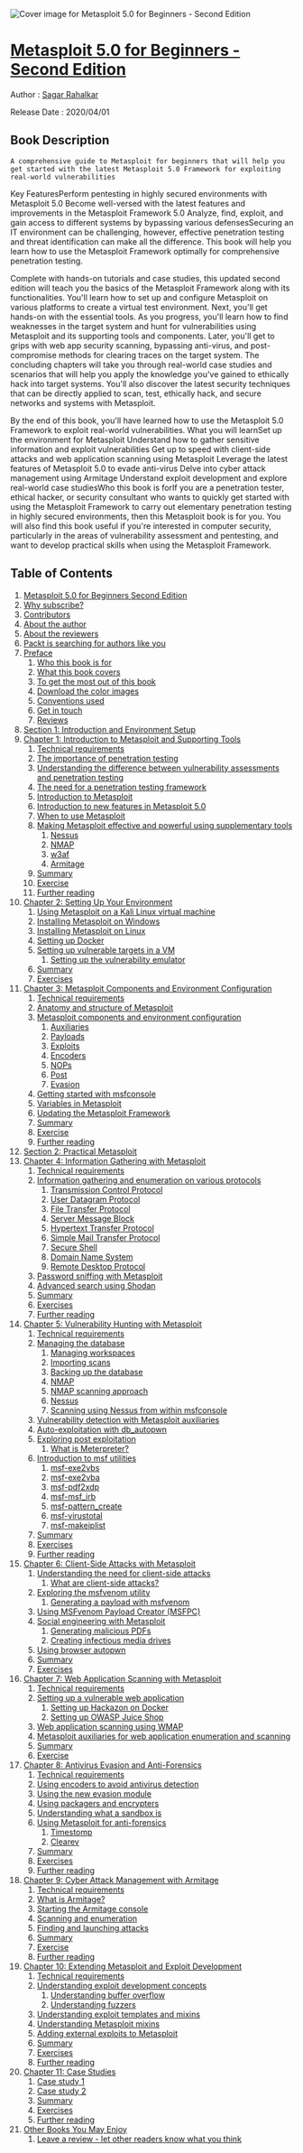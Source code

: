 ![Cover image for Metasploit 5.0 for Beginners - Second Edition](https://imgdetail.ebookreading.net/cover/cover/20200920/EB9781838982669.jpg)

[Metasploit 5.0 for Beginners - Second Edition](https://ebookreading.net/view/book/Metasploit+5.0+for+Beginners+-+Second+Edition-EB9781838982669_1.html "Metasploit 5.0 for Beginners - Second Edition")
====================================================================================================================

Author : [Sagar Rahalkar](https://ebookreading.net/search/author/Sagar+Rahalkar)

Release Date : 2020/04/01

Book Description
-----------------


    
    A comprehensive guide to Metasploit for beginners that will help you get started with the latest Metasploit 5.0 Framework for exploiting real-world vulnerabilities
Key FeaturesPerform pentesting in highly secured environments with Metasploit 5.0
Become well-versed with the latest features and improvements in the Metasploit Framework 5.0
Analyze, find, exploit, and gain access to different systems by bypassing various defensesSecuring an IT environment can be challenging, however, effective penetration testing and threat identification can make all the difference. This book will help you learn how to use the Metasploit Framework optimally for comprehensive penetration testing.

Complete with hands-on tutorials and case studies, this updated second edition will teach you the basics of the Metasploit Framework along with its functionalities. You'll learn how to set up and configure Metasploit on various platforms to create a virtual test environment. Next, you'll get hands-on with the essential tools. As you progress, you'll learn how to find weaknesses in the target system and hunt for vulnerabilities using Metasploit and its supporting tools and components. Later, you'll get to grips with web app security scanning, bypassing anti-virus, and post-compromise methods for clearing traces on the target system. The concluding chapters will take you through real-world case studies and scenarios that will help you apply the knowledge you've gained to ethically hack into target systems. You'll also discover the latest security techniques that can be directly applied to scan, test, ethically hack, and secure networks and systems with Metasploit.

By the end of this book, you'll have learned how to use the Metasploit 5.0 Framework to exploit real-world vulnerabilities.
What you will learnSet up the environment for Metasploit
Understand how to gather sensitive information and exploit vulnerabilities
Get up to speed with client-side attacks and web application scanning using Metasploit
Leverage the latest features of Metasploit 5.0 to evade anti-virus
Delve into cyber attack management using Armitage
Understand exploit development and explore real-world case studiesWho this book is forIf you are a penetration tester, ethical hacker, or security consultant who wants to quickly get started with using the Metasploit Framework to carry out elementary penetration testing in highly secured environments, then this Metasploit book is for you. You will also find this book useful if you're interested in computer security, particularly in the areas of vulnerability assessment and pentesting, and want to develop practical skills when using the Metasploit Framework.

  

Table of Contents
-----------------

1. [Metasploit 5.0 for Beginners Second Edition](https://ebookreading.net/view/book/Metasploit+5.0+for+Beginners+-+Second+Edition-EB9781838982669_2.html#_idParaDest-1)
1. [Why subscribe?](https://ebookreading.net/view/book/Metasploit+5.0+for+Beginners+-+Second+Edition-EB9781838982669_2.html#_idParaDest-2)
1. [Contributors](https://ebookreading.net/view/book/Metasploit+5.0+for+Beginners+-+Second+Edition-EB9781838982669_2.html#_idParaDest-3)
1. [About the author](https://ebookreading.net/view/book/Metasploit+5.0+for+Beginners+-+Second+Edition-EB9781838982669_2.html#_idParaDest-4)
1. [About the reviewers](https://ebookreading.net/view/book/Metasploit+5.0+for+Beginners+-+Second+Edition-EB9781838982669_2.html#_idParaDest-5)
1. [Packt is searching for authors like you](https://ebookreading.net/view/book/Metasploit+5.0+for+Beginners+-+Second+Edition-EB9781838982669_2.html#_idParaDest-6)
1. [Preface](https://ebookreading.net/view/book/Metasploit+5.0+for+Beginners+-+Second+Edition-EB9781838982669_4.html#_idParaDest-7)
    1. [Who this book is for](https://ebookreading.net/view/book/Metasploit+5.0+for+Beginners+-+Second+Edition-EB9781838982669_4.html#_idParaDest-8)
    1. [What this book covers](https://ebookreading.net/view/book/Metasploit+5.0+for+Beginners+-+Second+Edition-EB9781838982669_4.html#_idParaDest-9)
    1. [To get the most out of this book](https://ebookreading.net/view/book/Metasploit+5.0+for+Beginners+-+Second+Edition-EB9781838982669_4.html#_idParaDest-10)
    1. [Download the color images](https://ebookreading.net/view/book/Metasploit+5.0+for+Beginners+-+Second+Edition-EB9781838982669_4.html#_idParaDest-11)
    1. [Conventions used](https://ebookreading.net/view/book/Metasploit+5.0+for+Beginners+-+Second+Edition-EB9781838982669_4.html#_idParaDest-12)
    1. [Get in touch](https://ebookreading.net/view/book/Metasploit+5.0+for+Beginners+-+Second+Edition-EB9781838982669_4.html#_idParaDest-13)
    1. [Reviews](https://ebookreading.net/view/book/Metasploit+5.0+for+Beginners+-+Second+Edition-EB9781838982669_4.html#_idParaDest-14)
1. [Section 1: Introduction and Environment Setup](https://ebookreading.net/view/book/Metasploit+5.0+for+Beginners+-+Second+Edition-EB9781838982669_5.html#_idParaDest-15)
1. [Chapter 1: Introduction to Metasploit and Supporting Tools](https://ebookreading.net/view/book/Metasploit+5.0+for+Beginners+-+Second+Edition-EB9781838982669_6.html#_idParaDest-16)
    1. [Technical requirements](https://ebookreading.net/view/book/Metasploit+5.0+for+Beginners+-+Second+Edition-EB9781838982669_6.html#_idParaDest-17)
    1. [The importance of penetration testing](https://ebookreading.net/view/book/Metasploit+5.0+for+Beginners+-+Second+Edition-EB9781838982669_6.html#_idParaDest-18)
    1. [Understanding the difference between vulnerability assessments and penetration testing](https://ebookreading.net/view/book/Metasploit+5.0+for+Beginners+-+Second+Edition-EB9781838982669_6.html#_idParaDest-19)
    1. [The need for a penetration testing framework](https://ebookreading.net/view/book/Metasploit+5.0+for+Beginners+-+Second+Edition-EB9781838982669_6.html#_idParaDest-20)
    1. [Introduction to Metasploit](https://ebookreading.net/view/book/Metasploit+5.0+for+Beginners+-+Second+Edition-EB9781838982669_6.html#_idParaDest-21)
    1. [Introduction to new features in Metasploit 5.0](https://ebookreading.net/view/book/Metasploit+5.0+for+Beginners+-+Second+Edition-EB9781838982669_6.html#_idParaDest-22)
    1. [When to use Metasploit](https://ebookreading.net/view/book/Metasploit+5.0+for+Beginners+-+Second+Edition-EB9781838982669_6.html#_idParaDest-23)
    1. [Making Metasploit effective and powerful using supplementary tools](https://ebookreading.net/view/book/Metasploit+5.0+for+Beginners+-+Second+Edition-EB9781838982669_6.html#_idParaDest-24)
        1. [Nessus](https://ebookreading.net/view/book/Metasploit+5.0+for+Beginners+-+Second+Edition-EB9781838982669_6.html#_idParaDest-25)
        1. [NMAP](https://ebookreading.net/view/book/Metasploit+5.0+for+Beginners+-+Second+Edition-EB9781838982669_6.html#_idParaDest-26)
        1. [w3af](https://ebookreading.net/view/book/Metasploit+5.0+for+Beginners+-+Second+Edition-EB9781838982669_6.html#_idParaDest-27)
        1. [Armitage](https://ebookreading.net/view/book/Metasploit+5.0+for+Beginners+-+Second+Edition-EB9781838982669_6.html#_idParaDest-28)
    1. [Summary](https://ebookreading.net/view/book/Metasploit+5.0+for+Beginners+-+Second+Edition-EB9781838982669_6.html#_idParaDest-29)
    1. [Exercise](https://ebookreading.net/view/book/Metasploit+5.0+for+Beginners+-+Second+Edition-EB9781838982669_6.html#_idParaDest-30)
    1. [Further reading](https://ebookreading.net/view/book/Metasploit+5.0+for+Beginners+-+Second+Edition-EB9781838982669_6.html#_idParaDest-31)
1. [Chapter 2: Setting Up Your Environment](https://ebookreading.net/view/book/Metasploit+5.0+for+Beginners+-+Second+Edition-EB9781838982669_7.html#_idParaDest-32)
    1. [Using Metasploit on a Kali Linux virtual machine](https://ebookreading.net/view/book/Metasploit+5.0+for+Beginners+-+Second+Edition-EB9781838982669_7.html#_idParaDest-33)
    1. [Installing Metasploit on Windows](https://ebookreading.net/view/book/Metasploit+5.0+for+Beginners+-+Second+Edition-EB9781838982669_7.html#_idParaDest-34)
    1. [Installing Metasploit on Linux](https://ebookreading.net/view/book/Metasploit+5.0+for+Beginners+-+Second+Edition-EB9781838982669_7.html#_idParaDest-35)
    1. [Setting up Docker](https://ebookreading.net/view/book/Metasploit+5.0+for+Beginners+-+Second+Edition-EB9781838982669_7.html#_idParaDest-36)
    1. [Setting up vulnerable targets in a VM](https://ebookreading.net/view/book/Metasploit+5.0+for+Beginners+-+Second+Edition-EB9781838982669_7.html#_idParaDest-37)
        1. [Setting up the vulnerability emulator](https://ebookreading.net/view/book/Metasploit+5.0+for+Beginners+-+Second+Edition-EB9781838982669_7.html#_idParaDest-38)
    1. [Summary](https://ebookreading.net/view/book/Metasploit+5.0+for+Beginners+-+Second+Edition-EB9781838982669_7.html#_idParaDest-39)
    1. [Exercises](https://ebookreading.net/view/book/Metasploit+5.0+for+Beginners+-+Second+Edition-EB9781838982669_7.html#_idParaDest-40)
1. [Chapter 3: Metasploit Components and Environment Configuration](https://ebookreading.net/view/book/Metasploit+5.0+for+Beginners+-+Second+Edition-EB9781838982669_8.html#_idParaDest-41)
    1. [Technical requirements](https://ebookreading.net/view/book/Metasploit+5.0+for+Beginners+-+Second+Edition-EB9781838982669_8.html#_idParaDest-42)
    1. [Anatomy and structure of Metasploit](https://ebookreading.net/view/book/Metasploit+5.0+for+Beginners+-+Second+Edition-EB9781838982669_8.html#_idParaDest-43)
    1. [Metasploit components and environment configuration](https://ebookreading.net/view/book/Metasploit+5.0+for+Beginners+-+Second+Edition-EB9781838982669_8.html#_idParaDest-44)
        1. [Auxiliaries](https://ebookreading.net/view/book/Metasploit+5.0+for+Beginners+-+Second+Edition-EB9781838982669_8.html#_idParaDest-45)
        1. [Payloads](https://ebookreading.net/view/book/Metasploit+5.0+for+Beginners+-+Second+Edition-EB9781838982669_8.html#_idParaDest-46)
        1. [Exploits](https://ebookreading.net/view/book/Metasploit+5.0+for+Beginners+-+Second+Edition-EB9781838982669_8.html#_idParaDest-47)
        1. [Encoders](https://ebookreading.net/view/book/Metasploit+5.0+for+Beginners+-+Second+Edition-EB9781838982669_8.html#_idParaDest-48)
        1. [NOPs](https://ebookreading.net/view/book/Metasploit+5.0+for+Beginners+-+Second+Edition-EB9781838982669_8.html#_idParaDest-49)
        1. [Post](https://ebookreading.net/view/book/Metasploit+5.0+for+Beginners+-+Second+Edition-EB9781838982669_8.html#_idParaDest-50)
        1. [Evasion](https://ebookreading.net/view/book/Metasploit+5.0+for+Beginners+-+Second+Edition-EB9781838982669_8.html#_idParaDest-51)
    1. [Getting started with msfconsole](https://ebookreading.net/view/book/Metasploit+5.0+for+Beginners+-+Second+Edition-EB9781838982669_8.html#_idParaDest-52)
    1. [Variables in Metasploit](https://ebookreading.net/view/book/Metasploit+5.0+for+Beginners+-+Second+Edition-EB9781838982669_8.html#_idParaDest-53)
    1. [Updating the Metasploit Framework](https://ebookreading.net/view/book/Metasploit+5.0+for+Beginners+-+Second+Edition-EB9781838982669_8.html#_idParaDest-54)
    1. [Summary](https://ebookreading.net/view/book/Metasploit+5.0+for+Beginners+-+Second+Edition-EB9781838982669_8.html#_idParaDest-55)
    1. [Exercise](https://ebookreading.net/view/book/Metasploit+5.0+for+Beginners+-+Second+Edition-EB9781838982669_8.html#_idParaDest-56)
    1. [Further reading](https://ebookreading.net/view/book/Metasploit+5.0+for+Beginners+-+Second+Edition-EB9781838982669_8.html#_idParaDest-57)
1. [Section 2: Practical Metasploit](https://ebookreading.net/view/book/Metasploit+5.0+for+Beginners+-+Second+Edition-EB9781838982669_9.html#_idParaDest-58)
1. [Chapter 4: Information Gathering with Metasploit](https://ebookreading.net/view/book/Metasploit+5.0+for+Beginners+-+Second+Edition-EB9781838982669_10.html#_idParaDest-59)
    1. [Technical requirements](https://ebookreading.net/view/book/Metasploit+5.0+for+Beginners+-+Second+Edition-EB9781838982669_10.html#_idParaDest-60)
    1. [Information gathering and enumeration on various protocols](https://ebookreading.net/view/book/Metasploit+5.0+for+Beginners+-+Second+Edition-EB9781838982669_10.html#_idParaDest-61)
        1. [Transmission Control Protocol](https://ebookreading.net/view/book/Metasploit+5.0+for+Beginners+-+Second+Edition-EB9781838982669_10.html#_idParaDest-62)
        1. [User Datagram Protocol](https://ebookreading.net/view/book/Metasploit+5.0+for+Beginners+-+Second+Edition-EB9781838982669_10.html#_idParaDest-63)
        1. [File Transfer Protocol](https://ebookreading.net/view/book/Metasploit+5.0+for+Beginners+-+Second+Edition-EB9781838982669_10.html#_idParaDest-64)
        1. [Server Message Block](https://ebookreading.net/view/book/Metasploit+5.0+for+Beginners+-+Second+Edition-EB9781838982669_10.html#_idParaDest-65)
        1. [Hypertext Transfer Protocol](https://ebookreading.net/view/book/Metasploit+5.0+for+Beginners+-+Second+Edition-EB9781838982669_10.html#_idParaDest-66)
        1. [Simple Mail Transfer Protocol](https://ebookreading.net/view/book/Metasploit+5.0+for+Beginners+-+Second+Edition-EB9781838982669_10.html#_idParaDest-67)
        1. [Secure Shell](https://ebookreading.net/view/book/Metasploit+5.0+for+Beginners+-+Second+Edition-EB9781838982669_10.html#_idParaDest-68)
        1. [Domain Name System](https://ebookreading.net/view/book/Metasploit+5.0+for+Beginners+-+Second+Edition-EB9781838982669_10.html#_idParaDest-69)
        1. [Remote Desktop Protocol](https://ebookreading.net/view/book/Metasploit+5.0+for+Beginners+-+Second+Edition-EB9781838982669_10.html#_idParaDest-70)
    1. [Password sniffing with Metasploit](https://ebookreading.net/view/book/Metasploit+5.0+for+Beginners+-+Second+Edition-EB9781838982669_10.html#_idParaDest-71)
    1. [Advanced search using Shodan](https://ebookreading.net/view/book/Metasploit+5.0+for+Beginners+-+Second+Edition-EB9781838982669_10.html#_idParaDest-72)
    1. [Summary](https://ebookreading.net/view/book/Metasploit+5.0+for+Beginners+-+Second+Edition-EB9781838982669_10.html#_idParaDest-73)
    1. [Exercises](https://ebookreading.net/view/book/Metasploit+5.0+for+Beginners+-+Second+Edition-EB9781838982669_10.html#_idParaDest-74)
    1. [Further reading](https://ebookreading.net/view/book/Metasploit+5.0+for+Beginners+-+Second+Edition-EB9781838982669_10.html#_idParaDest-75)
1. [Chapter 5: Vulnerability Hunting with Metasploit](https://ebookreading.net/view/book/Metasploit+5.0+for+Beginners+-+Second+Edition-EB9781838982669_11.html#_idParaDest-76)
    1. [Technical requirements](https://ebookreading.net/view/book/Metasploit+5.0+for+Beginners+-+Second+Edition-EB9781838982669_11.html#_idParaDest-77)
    1. [Managing the database](https://ebookreading.net/view/book/Metasploit+5.0+for+Beginners+-+Second+Edition-EB9781838982669_11.html#_idParaDest-78)
        1. [Managing workspaces](https://ebookreading.net/view/book/Metasploit+5.0+for+Beginners+-+Second+Edition-EB9781838982669_11.html#_idParaDest-79)
        1. [Importing scans](https://ebookreading.net/view/book/Metasploit+5.0+for+Beginners+-+Second+Edition-EB9781838982669_11.html#_idParaDest-80)
        1. [Backing up the database](https://ebookreading.net/view/book/Metasploit+5.0+for+Beginners+-+Second+Edition-EB9781838982669_11.html#_idParaDest-81)
        1. [NMAP](https://ebookreading.net/view/book/Metasploit+5.0+for+Beginners+-+Second+Edition-EB9781838982669_11.html#_idParaDest-82)
        1. [NMAP scanning approach](https://ebookreading.net/view/book/Metasploit+5.0+for+Beginners+-+Second+Edition-EB9781838982669_11.html#_idParaDest-83)
        1. [Nessus](https://ebookreading.net/view/book/Metasploit+5.0+for+Beginners+-+Second+Edition-EB9781838982669_11.html#_idParaDest-84)
        1. [Scanning using Nessus from within msfconsole](https://ebookreading.net/view/book/Metasploit+5.0+for+Beginners+-+Second+Edition-EB9781838982669_11.html#_idParaDest-85)
    1. [Vulnerability detection with Metasploit auxiliaries](https://ebookreading.net/view/book/Metasploit+5.0+for+Beginners+-+Second+Edition-EB9781838982669_11.html#_idParaDest-86)
    1. [Auto-exploitation with db_autopwn](https://ebookreading.net/view/book/Metasploit+5.0+for+Beginners+-+Second+Edition-EB9781838982669_11.html#_idParaDest-87)
    1. [Exploring post exploitation](https://ebookreading.net/view/book/Metasploit+5.0+for+Beginners+-+Second+Edition-EB9781838982669_11.html#_idParaDest-88)
        1. [What is Meterpreter?](https://ebookreading.net/view/book/Metasploit+5.0+for+Beginners+-+Second+Edition-EB9781838982669_11.html#_idParaDest-89)
    1. [Introduction to msf utilities](https://ebookreading.net/view/book/Metasploit+5.0+for+Beginners+-+Second+Edition-EB9781838982669_11.html#_idParaDest-90)
        1. [msf-exe2vbs](https://ebookreading.net/view/book/Metasploit+5.0+for+Beginners+-+Second+Edition-EB9781838982669_11.html#_idParaDest-91)
        1. [msf-exe2vba](https://ebookreading.net/view/book/Metasploit+5.0+for+Beginners+-+Second+Edition-EB9781838982669_11.html#_idParaDest-92)
        1. [msf-pdf2xdp](https://ebookreading.net/view/book/Metasploit+5.0+for+Beginners+-+Second+Edition-EB9781838982669_11.html#_idParaDest-93)
        1. [msf-msf_irb](https://ebookreading.net/view/book/Metasploit+5.0+for+Beginners+-+Second+Edition-EB9781838982669_11.html#_idParaDest-94)
        1. [msf-pattern_create](https://ebookreading.net/view/book/Metasploit+5.0+for+Beginners+-+Second+Edition-EB9781838982669_11.html#_idParaDest-95)
        1. [msf-virustotal](https://ebookreading.net/view/book/Metasploit+5.0+for+Beginners+-+Second+Edition-EB9781838982669_11.html#_idParaDest-96)
        1. [msf-makeiplist](https://ebookreading.net/view/book/Metasploit+5.0+for+Beginners+-+Second+Edition-EB9781838982669_11.html#_idParaDest-97)
    1. [Summary](https://ebookreading.net/view/book/Metasploit+5.0+for+Beginners+-+Second+Edition-EB9781838982669_11.html#_idParaDest-98)
    1. [Exercises](https://ebookreading.net/view/book/Metasploit+5.0+for+Beginners+-+Second+Edition-EB9781838982669_11.html#_idParaDest-99)
    1. [Further reading](https://ebookreading.net/view/book/Metasploit+5.0+for+Beginners+-+Second+Edition-EB9781838982669_11.html#_idParaDest-100)
1. [Chapter 6: Client-Side Attacks with Metasploit](https://ebookreading.net/view/book/Metasploit+5.0+for+Beginners+-+Second+Edition-EB9781838982669_12.html#_idParaDest-101)
    1. [Understanding the need for client-side attacks](https://ebookreading.net/view/book/Metasploit+5.0+for+Beginners+-+Second+Edition-EB9781838982669_12.html#_idParaDest-102)
        1. [What are client-side attacks?](https://ebookreading.net/view/book/Metasploit+5.0+for+Beginners+-+Second+Edition-EB9781838982669_12.html#_idParaDest-103)
    1. [Exploring the msfvenom utility](https://ebookreading.net/view/book/Metasploit+5.0+for+Beginners+-+Second+Edition-EB9781838982669_12.html#_idParaDest-104)
        1. [Generating a payload with msfvenom](https://ebookreading.net/view/book/Metasploit+5.0+for+Beginners+-+Second+Edition-EB9781838982669_12.html#_idParaDest-105)
    1. [Using MSFvenom Payload Creator (MSFPC)](https://ebookreading.net/view/book/Metasploit+5.0+for+Beginners+-+Second+Edition-EB9781838982669_12.html#_idParaDest-106)
    1. [Social engineering with Metasploit](https://ebookreading.net/view/book/Metasploit+5.0+for+Beginners+-+Second+Edition-EB9781838982669_12.html#_idParaDest-107)
        1. [Generating malicious PDFs](https://ebookreading.net/view/book/Metasploit+5.0+for+Beginners+-+Second+Edition-EB9781838982669_12.html#_idParaDest-108)
        1. [Creating infectious media drives](https://ebookreading.net/view/book/Metasploit+5.0+for+Beginners+-+Second+Edition-EB9781838982669_12.html#_idParaDest-109)
    1. [Using browser autopwn](https://ebookreading.net/view/book/Metasploit+5.0+for+Beginners+-+Second+Edition-EB9781838982669_12.html#_idParaDest-110)
    1. [Summary](https://ebookreading.net/view/book/Metasploit+5.0+for+Beginners+-+Second+Edition-EB9781838982669_12.html#_idParaDest-111)
    1. [Exercises](https://ebookreading.net/view/book/Metasploit+5.0+for+Beginners+-+Second+Edition-EB9781838982669_12.html#_idParaDest-112)
1. [Chapter 7: Web Application Scanning with Metasploit ](https://ebookreading.net/view/book/Metasploit+5.0+for+Beginners+-+Second+Edition-EB9781838982669_13.html#_idParaDest-113)
    1. [Technical requirements](https://ebookreading.net/view/book/Metasploit+5.0+for+Beginners+-+Second+Edition-EB9781838982669_13.html#_idParaDest-114)
    1. [Setting up a vulnerable web application ](https://ebookreading.net/view/book/Metasploit+5.0+for+Beginners+-+Second+Edition-EB9781838982669_13.html#_idParaDest-115)
        1. [Setting up Hackazon on Docker](https://ebookreading.net/view/book/Metasploit+5.0+for+Beginners+-+Second+Edition-EB9781838982669_13.html#_idParaDest-116)
        1. [Setting up OWASP Juice Shop](https://ebookreading.net/view/book/Metasploit+5.0+for+Beginners+-+Second+Edition-EB9781838982669_13.html#_idParaDest-117)
    1. [Web application scanning using WMAP](https://ebookreading.net/view/book/Metasploit+5.0+for+Beginners+-+Second+Edition-EB9781838982669_13.html#_idParaDest-118)
    1. [Metasploit auxiliaries for web application enumeration and scanning](https://ebookreading.net/view/book/Metasploit+5.0+for+Beginners+-+Second+Edition-EB9781838982669_13.html#_idParaDest-119)
    1. [Summary](https://ebookreading.net/view/book/Metasploit+5.0+for+Beginners+-+Second+Edition-EB9781838982669_13.html#_idParaDest-120)
    1. [Exercise](https://ebookreading.net/view/book/Metasploit+5.0+for+Beginners+-+Second+Edition-EB9781838982669_13.html#_idParaDest-121)
1. [Chapter 8: Antivirus Evasion and Anti-Forensics](https://ebookreading.net/view/book/Metasploit+5.0+for+Beginners+-+Second+Edition-EB9781838982669_14.html#_idParaDest-122)
    1. [Technical requirements](https://ebookreading.net/view/book/Metasploit+5.0+for+Beginners+-+Second+Edition-EB9781838982669_14.html#_idParaDest-123)
    1. [Using encoders to avoid antivirus detection](https://ebookreading.net/view/book/Metasploit+5.0+for+Beginners+-+Second+Edition-EB9781838982669_14.html#_idParaDest-124)
    1. [Using the new evasion module](https://ebookreading.net/view/book/Metasploit+5.0+for+Beginners+-+Second+Edition-EB9781838982669_14.html#_idParaDest-125)
    1. [Using packagers and encrypters](https://ebookreading.net/view/book/Metasploit+5.0+for+Beginners+-+Second+Edition-EB9781838982669_14.html#_idParaDest-126)
    1. [Understanding what a sandbox is](https://ebookreading.net/view/book/Metasploit+5.0+for+Beginners+-+Second+Edition-EB9781838982669_14.html#_idParaDest-127)
    1. [Using Metasploit for anti-forensics](https://ebookreading.net/view/book/Metasploit+5.0+for+Beginners+-+Second+Edition-EB9781838982669_14.html#_idParaDest-128)
        1. [Timestomp](https://ebookreading.net/view/book/Metasploit+5.0+for+Beginners+-+Second+Edition-EB9781838982669_14.html#_idParaDest-129)
        1. [Clearev](https://ebookreading.net/view/book/Metasploit+5.0+for+Beginners+-+Second+Edition-EB9781838982669_14.html#_idParaDest-130)
    1. [Summary](https://ebookreading.net/view/book/Metasploit+5.0+for+Beginners+-+Second+Edition-EB9781838982669_14.html#_idParaDest-131)
    1. [Exercises](https://ebookreading.net/view/book/Metasploit+5.0+for+Beginners+-+Second+Edition-EB9781838982669_14.html#_idParaDest-132)
    1. [Further reading](https://ebookreading.net/view/book/Metasploit+5.0+for+Beginners+-+Second+Edition-EB9781838982669_14.html#_idParaDest-133)
1. [Chapter 9: Cyber Attack Management with Armitage](https://ebookreading.net/view/book/Metasploit+5.0+for+Beginners+-+Second+Edition-EB9781838982669_15.html#_idParaDest-134)
    1. [Technical requirements](https://ebookreading.net/view/book/Metasploit+5.0+for+Beginners+-+Second+Edition-EB9781838982669_15.html#_idParaDest-135)
    1. [What is Armitage?](https://ebookreading.net/view/book/Metasploit+5.0+for+Beginners+-+Second+Edition-EB9781838982669_15.html#_idParaDest-136)
    1. [Starting the Armitage console](https://ebookreading.net/view/book/Metasploit+5.0+for+Beginners+-+Second+Edition-EB9781838982669_15.html#_idParaDest-137)
    1. [Scanning and enumeration](https://ebookreading.net/view/book/Metasploit+5.0+for+Beginners+-+Second+Edition-EB9781838982669_15.html#_idParaDest-138)
    1. [Finding and launching attacks](https://ebookreading.net/view/book/Metasploit+5.0+for+Beginners+-+Second+Edition-EB9781838982669_15.html#_idParaDest-139)
    1. [Summary](https://ebookreading.net/view/book/Metasploit+5.0+for+Beginners+-+Second+Edition-EB9781838982669_15.html#_idParaDest-140)
    1. [Exercise](https://ebookreading.net/view/book/Metasploit+5.0+for+Beginners+-+Second+Edition-EB9781838982669_15.html#_idParaDest-141)
    1. [Further reading](https://ebookreading.net/view/book/Metasploit+5.0+for+Beginners+-+Second+Edition-EB9781838982669_15.html#_idParaDest-142)
1. [Chapter 10: Extending Metasploit and Exploit Development](https://ebookreading.net/view/book/Metasploit+5.0+for+Beginners+-+Second+Edition-EB9781838982669_16.html#_idParaDest-143)
    1. [Technical requirements](https://ebookreading.net/view/book/Metasploit+5.0+for+Beginners+-+Second+Edition-EB9781838982669_16.html#_idParaDest-144)
    1. [Understanding exploit development concepts](https://ebookreading.net/view/book/Metasploit+5.0+for+Beginners+-+Second+Edition-EB9781838982669_16.html#_idParaDest-145)
        1. [Understanding buffer overflow](https://ebookreading.net/view/book/Metasploit+5.0+for+Beginners+-+Second+Edition-EB9781838982669_16.html#_idParaDest-146)
        1. [Understanding fuzzers](https://ebookreading.net/view/book/Metasploit+5.0+for+Beginners+-+Second+Edition-EB9781838982669_16.html#_idParaDest-147)
    1. [Understanding exploit templates and mixins](https://ebookreading.net/view/book/Metasploit+5.0+for+Beginners+-+Second+Edition-EB9781838982669_16.html#_idParaDest-148)
    1. [Understanding Metasploit mixins](https://ebookreading.net/view/book/Metasploit+5.0+for+Beginners+-+Second+Edition-EB9781838982669_16.html#_idParaDest-149)
    1. [Adding external exploits to Metasploit](https://ebookreading.net/view/book/Metasploit+5.0+for+Beginners+-+Second+Edition-EB9781838982669_16.html#_idParaDest-150)
    1. [Summary](https://ebookreading.net/view/book/Metasploit+5.0+for+Beginners+-+Second+Edition-EB9781838982669_16.html#_idParaDest-151)
    1. [Exercises](https://ebookreading.net/view/book/Metasploit+5.0+for+Beginners+-+Second+Edition-EB9781838982669_16.html#_idParaDest-152)
    1. [Further reading](https://ebookreading.net/view/book/Metasploit+5.0+for+Beginners+-+Second+Edition-EB9781838982669_16.html#_idParaDest-153)
1. [Chapter 11: Case Studies](https://ebookreading.net/view/book/Metasploit+5.0+for+Beginners+-+Second+Edition-EB9781838982669_17.html#_idParaDest-154)
    1. [Case study 1](https://ebookreading.net/view/book/Metasploit+5.0+for+Beginners+-+Second+Edition-EB9781838982669_17.html#_idParaDest-155)
    1. [Case study 2](https://ebookreading.net/view/book/Metasploit+5.0+for+Beginners+-+Second+Edition-EB9781838982669_17.html#_idParaDest-156)
    1. [Summary](https://ebookreading.net/view/book/Metasploit+5.0+for+Beginners+-+Second+Edition-EB9781838982669_17.html#_idParaDest-157)
    1. [Exercises](https://ebookreading.net/view/book/Metasploit+5.0+for+Beginners+-+Second+Edition-EB9781838982669_17.html#_idParaDest-158)
    1. [Further reading](https://ebookreading.net/view/book/Metasploit+5.0+for+Beginners+-+Second+Edition-EB9781838982669_17.html#_idParaDest-159)
1. [Other Books You May Enjoy](https://ebookreading.net/view/book/Metasploit+5.0+for+Beginners+-+Second+Edition-EB9781838982669_18.html#_idParaDest-160)
    1. [Leave a review - let other readers know what you think](https://ebookreading.net/view/book/Metasploit+5.0+for+Beginners+-+Second+Edition-EB9781838982669_18.html#_idParaDest-161)
